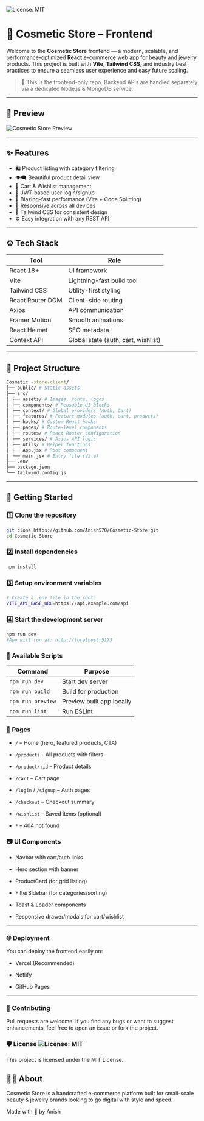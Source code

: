 ![License: MIT](https://img.shields.io/badge/License-MIT-yellow.svg)

# 💄 Cosmetic Store – Frontend

Welcome to the **Cosmetic Store** frontend — a modern, scalable, and performance-optimized **React** e-commerce web app for beauty and jewelry products. This project is built with **Vite**, **Tailwind CSS**, and industry best practices to ensure a seamless user experience and easy future scaling.

> 🎯 This is the frontend-only repo. Backend APIs are handled separately via a dedicated Node.js & MongoDB service.

---

## 📸 Preview

![Cosmetic  Store Preview](./public/preview.png)

---

## ✨ Features

- 🛍️ Product listing with category filtering
- 👁️‍🗨️ Beautiful product detail view
- 🛒 Cart & Wishlist management
- 🔐 JWT-based user login/signup
- 💨 Blazing-fast performance (Vite + Code Splitting)
- 📱 Responsive across all devices
- 🎨 Tailwind CSS for consistent design
- ⚙️ Easy integration with any REST API

---

## ⚙️ Tech Stack

| Tool             | Role                                |
| ---------------- | ----------------------------------- |
| React 18+        | UI framework                        |
| Vite             | Lightning-fast build tool           |
| Tailwind CSS     | Utility-first styling               |
| React Router DOM | Client-side routing                 |
| Axios            | API communication                   |
| Framer Motion    | Smooth animations                   |
| React Helmet     | SEO metadata                        |
| Context API      | Global state (auth, cart, wishlist) |

---

## 📁 Project Structure

```bash
Cosmetic -store-client/
├── public/ # Static assets
├── src/
│ ├── assets/ # Images, fonts, logos
│ ├── components/ # Reusable UI blocks
│ ├── context/ # Global providers (Auth, Cart)
│ ├── features/ # Feature modules (auth, cart, products)
│ ├── hooks/ # Custom React hooks
│ ├── pages/ # Route-level components
│ ├── routes/ # React Router configuration
│ ├── services/ # Axios API logic
│ ├── utils/ # Helper functions
│ ├── App.jsx # Root component
│ └── main.jsx # Entry file (Vite)
├── .env
├── package.json
└── tailwind.config.js

```

---

## 🚀 Getting Started

### 1️⃣ Clone the repository

```bash
git clone https://github.com/Anish570/Cosmetic-Store.git
cd Cosmetic-Store
```

### 2️⃣ Install dependencies

```bash
npm install
```

### 3️⃣ Setup environment variables

```bash
# Create a .env file in the root:
VITE_API_BASE_URL=https://api.example.com/api
```

### 4️⃣ Start the development server

```bash
npm run dev
#App will run at: http://localhost:5173
```

### 🧠 Available Scripts

| Command           | Purpose                   |
| ----------------- | ------------------------- |
| `npm run dev`     | Start dev server          |
| `npm run build`   | Build for production      |
| `npm run preview` | Preview built app locally |
| `npm run lint`    | Run ESLint                |

### 📌 Pages

- `/` – Home (hero, featured products, CTA)

- `/products` – All products with filters

- `/product/:id` – Product details

- `/cart` – Cart page

- `/login` / `/signup` – Auth pages

- `/checkout` – Checkout summary

- `/wishlist` – Saved items (optional)

- `*` – 404 not found

### 📷 UI Components

- Navbar with cart/auth links

- Hero section with banner

- ProductCard (for grid listing)

- FilterSidebar (for categories/sorting)

- Toast & Loader components

- Responsive drawer/modals for cart/wishlist

---

### 🌐 Deployment

You can deploy the frontend easily on:

- Vercel (Recommended)

- Netlify

- GitHub Pages

---

### 🤝 Contributing

Pull requests are welcome! If you find any bugs or want to suggest enhancements, feel free to open an issue or fork the project.

### 🛡 License ![License: MIT](https://img.shields.io/badge/License-MIT-yellow.svg)

This project is licensed under the MIT License.

## 🙋‍♀️ About

Cosmetic Store is a handcrafted e-commerce platform built for small-scale beauty & jewelry brands looking to go digital with style and speed.

Made with 💖 by Anish
